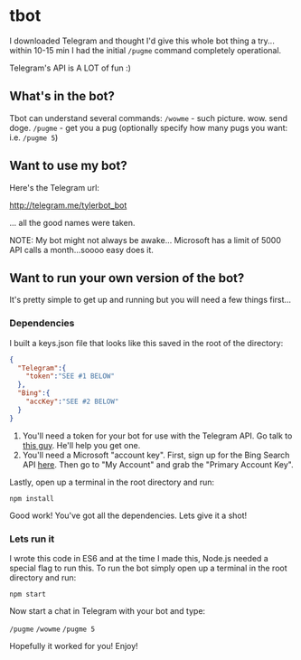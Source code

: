 # tbot

I downloaded Telegram and thought I'd give this whole bot thing a try... within 10-15 min I had the initial `/pugme` command completely operational.

Telegram's API is A LOT of fun :)

## What's in the bot?

Tbot can understand several commands:
`/wowme` - such picture. wow. send doge.
`/pugme` - get you a pug (optionally specify how many pugs you want: i.e.  `/pugme 5`)

## Want to use my bot?

Here's the Telegram url:

http://telegram.me/tylerbot_bot

... all the good names were taken.

NOTE: My bot might not always be awake... Microsoft has a limit of 5000 API calls a month...soooo easy does it.

## Want to run your own version of the bot?

It's pretty simple to get up and running but you will need a few things first...

### Dependencies
I built a keys.json file that looks like this saved in the root of the directory:
```json
{
  "Telegram":{
    "token":"SEE #1 BELOW"
  },
  "Bing":{
    "accKey":"SEE #2 BELOW"
  }
}
```
1. You'll need a token for your bot for use with the Telegram API. Go talk to [this guy](https://telegram.me/botfather). He'll help you get one.
2. You'll need a Microsoft "account key". First, sign up for the Bing Search API [here](https://datamarket.azure.com/dataset/bing/search). Then go to "My Account" and grab the "Primary Account Key".

Lastly, open up a terminal in the root directory and run:

`npm install`

Good work! You've got all the dependencies. Lets give it a shot!

### Lets run it

I wrote this code in ES6 and at the time I made this, Node.js needed a special flag to run this. To run the bot simply open up a terminal in the root directory and run:

`npm start`

Now start a chat in Telegram with your bot and type:

`/pugme`
`/wowme`
`/pugme 5`

Hopefully it worked for you! Enjoy!
